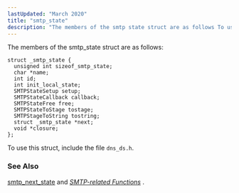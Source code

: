 ```yaml
---
lastUpdated: "March 2020"
title: "smtp_state"
description: "The members of the smtp state struct are as follows To use this struct include the file dns ds h smtp next state and Chapter 47 SMTP related Functions..."
---
```


The members of the smtp_state struct are as follows:

```
struct _smtp_state {
  unsigned int sizeof_smtp_state;
  char *name;
  int id;
  int init_local_state;
  SMTPStateSetup setup;
  SMTPStateCallback callback;
  SMTPStateFree free;
  SMTPStateToStage tostage;
  SMTPStageToString tostring;
  struct _smtp_state *next;
  void *closure;
};
```

To use this struct, include the file `dns_ds.h`.

### <a name="idp33222720"></a> See Also

[smtp_next_state](/momentum/3/3-api/apis-smtp-next-state) and [*SMTP-related Functions*](/momentum/3/3-api/smtp) .